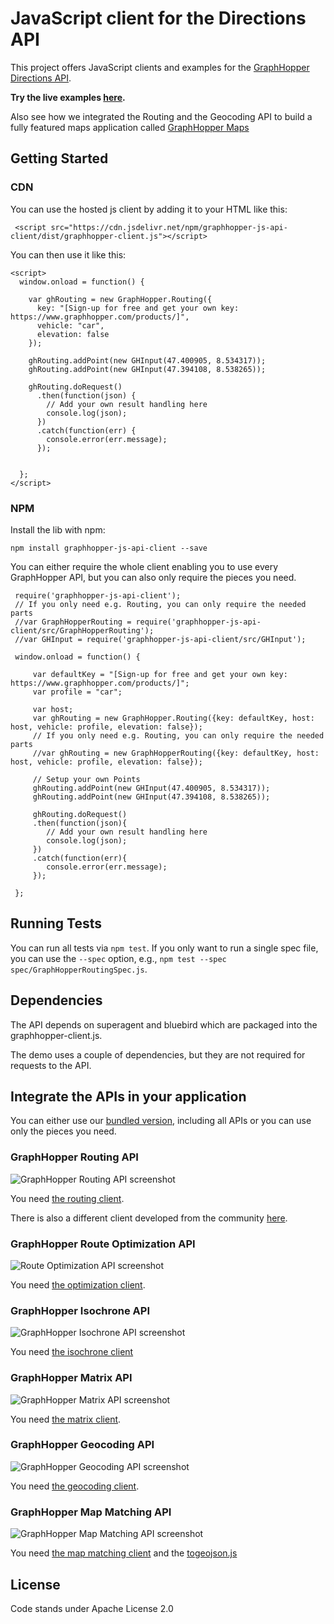 # JavaScript client for the Directions API

This project offers JavaScript clients and examples for the [GraphHopper Directions API](https://graphhopper.com).

**Try the live examples [here](https://graphhopper.com/api/1/examples/).**

Also see how we integrated the Routing and the Geocoding API to build a fully featured maps application called [GraphHopper Maps](https://graphhopper.com/maps/)

## Getting Started

### CDN

You can use the hosted js client by adding it to your HTML like this:

```
 <script src="https://cdn.jsdelivr.net/npm/graphhopper-js-api-client/dist/graphhopper-client.js"></script>
```

You can then use it like this:
```
<script>
  window.onload = function() {

    var ghRouting = new GraphHopper.Routing({
      key: "[Sign-up for free and get your own key: https://www.graphhopper.com/products/]",
      vehicle: "car",
      elevation: false
    });

    ghRouting.addPoint(new GHInput(47.400905, 8.534317));
    ghRouting.addPoint(new GHInput(47.394108, 8.538265));

    ghRouting.doRequest()
      .then(function(json) {
        // Add your own result handling here
        console.log(json);
      })
      .catch(function(err) {
        console.error(err.message);
      });


  };
</script>
```

### NPM

Install the lib with npm:

```npm install graphhopper-js-api-client --save```

You can either require the whole client enabling you to use every GraphHopper API, but you can also only require the pieces you need.
```
 require('graphhopper-js-api-client');
 // If you only need e.g. Routing, you can only require the needed parts
 //var GraphHopperRouting = require('graphhopper-js-api-client/src/GraphHopperRouting');
 //var GHInput = require('graphhopper-js-api-client/src/GHInput');
 
 window.onload = function() {
 
     var defaultKey = "[Sign-up for free and get your own key: https://www.graphhopper.com/products/]";
     var profile = "car";
 
     var host;
     var ghRouting = new GraphHopper.Routing({key: defaultKey, host: host, vehicle: profile, elevation: false});
     // If you only need e.g. Routing, you can only require the needed parts
     //var ghRouting = new GraphHopperRouting({key: defaultKey, host: host, vehicle: profile, elevation: false});
 
     // Setup your own Points
     ghRouting.addPoint(new GHInput(47.400905, 8.534317));
     ghRouting.addPoint(new GHInput(47.394108, 8.538265));
 
     ghRouting.doRequest()
     .then(function(json){
        // Add your own result handling here
        console.log(json);
     })
     .catch(function(err){
        console.error(err.message);
     });
 
 };
```

## Running Tests

You can run all tests via `npm test`. If you only want to run a single spec file, you can use the `--spec` option, e.g., `npm test --spec spec/GraphHopperRoutingSpec.js`.

## Dependencies

The API depends on superagent and bluebird which are packaged into the graphhopper-client.js.

The demo uses a couple of dependencies, but they are not required for requests to the API.

## Integrate the APIs in your application

You can either use our [bundled version](./dist/graphhopper-client.js), including all APIs or you can use only the 
pieces you need.

### GraphHopper Routing API

![GraphHopper Routing API screenshot](./img/screenshot-routing.png)

You need [the routing client](./src/GraphHopperRouting.js).

There is also a different client developed from the community [here](https://www.npmjs.com/package/lrm-graphhopper).

### GraphHopper Route Optimization API

![Route Optimization API screenshot](./img/screenshot-vrp.png)

You need [the optimization client](./src/GraphHopperOptimization.js).

### GraphHopper Isochrone API

![GraphHopper Isochrone API screenshot](https://raw.githubusercontent.com/graphhopper/directions-api/master/img/isochrone-example.png)

You need [the isochrone client](./src/GraphHopperIsochrone.js)

### GraphHopper Matrix API

![GraphHopper Matrix API screenshot](./img/screenshot-matrix.png)

You need [the matrix client](./src/GraphHopperMatrix.js).

### GraphHopper Geocoding API

![GraphHopper Geocoding API screenshot](./img/screenshot-geocoding.png)

You need [the geocoding client](./src/GraphHopperGeocoding.js).

### GraphHopper Map Matching API

![GraphHopper Map Matching API screenshot](./img/screenshot-map-matching.png)

You need [the map matching client](./src/GraphHopperMapMatching.js) and the 
[togeojson.js](./js/togeojson.js)

## License

Code stands under Apache License 2.0
